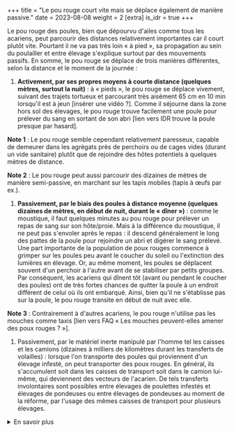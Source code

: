 +++
title = "Le pou rouge court vite mais se déplace également de manière passive."
date = 2023-08-08
weight = 2
[extra]
is_idr = true
+++

Le pou rouge des poules, bien que dépourvu d'ailes comme tous les acariens, peut parcourir des distances relativement importantes car il court plutôt vite. Pourtant il ne va pas très loin « à pied », sa propagation au sein du poulailler et entre élevage s'explique surtout par des mouvements passifs. En somme, le pou rouge se déplace de trois manières différentes, selon la distance et le moment de la journée :
   
1. **Activement, par ses propres moyens à courte distance (quelques mètres, surtout la nuit)** : à « pieds », le pou rouge se déplace vivement, suivant des trajets tortueux et parcourant très aisément 65 cm en 10 min lorsqu'il est à jeun [insérer une vidéo ?]. Comme il séjourne dans la zone hors sol des élevages, le pou rouge trouve facilement une poule pour prélever du sang en sortant de son abri [lien vers IDR trouve la poule presque par hasard]. 

**Note 1** : Le pou rouge semble cependant relativement paresseux, capable de demeurer dans les agrégats près de perchoirs ou de cages vides (durant un vide sanitaire) plutôt que de rejoindre des hôtes potentiels à quelques mètres de distance.

**Note 2** : Le pou rouge peut aussi parcourir des dizaines de mètres de manière semi-passive, en marchant sur les tapis mobiles (tapis à œufs par ex.).

1. **Passivement, par le biais des poules à distance moyenne (quelques dizaines de mètres, en début de nuit, durant le « dîner »)** : comme le moustique, il faut quelques minutes au pou rouge pour prélever un repas de sang sur son hôte/proie. Mais à la différence du moustique, il ne peut pas s'envoler après le repas : il descend généralement le long des pattes de la poule pour rejoindre un abri et digérer le sang prélevé. Une part importante de la population de poux rouges commence à grimper sur les poules peu avant le coucher du soleil ou l'extinction des lumières en élevage. Or, au même moment, les poules se déplacent souvent d'un perchoir à l'autre avant de se stabiliser par petits groupes. Par conséquent, les acariens qui dînent tôt (avant ou pendant le coucher des poules) ont de très fortes chances de quitter la poule à un endroit différent de celui où ils ont embarqué. Ainsi, bien qu'il ne s'établisse pas sur la poule, le pou rouge transite en début de nuit avec elle.

**Note 3** : Contrairement à d'autres acariens, le pou rouge n'utilise pas les mouches comme taxis [lien vers FAQ « Les mouches peuvent-elles amener des poux rouges ? »]. 

1. Passivement, par le matériel inerte manipulé par l'homme tel les caisses et les camions (dizaines à milliers de kilomètres durant les transferts de volailles) : lorsque l'on transporte des poules qui proviennent d'un élevage infesté, on peut transporter des poux rouges. En général, ils s'accumulent soit dans les caisses de transport soit dans le camion lui-même, qui deviennent des vecteurs de l'acarien. De tels transferts involontaires sont possibles entre élevages de poulettes infestés et élevages de pondeuses ou entre élevages de pondeuses au moment de la réforme, par l'usage des mêmes caisses de transport pour plusieurs élevages.


<details>
    <summary>En savoir plus</summary>



- voir IDR … oiseaux XXXXX
- IDR ...n'est pas un vrai parasiteXXXXX
### Comment sait-on cela ?

À courte distance, les trajets individuels de centaines d'acariens femelles adultes non gorgées a été caractérisé dans des arènes rondes de 4 cm de diamètre sur des périodes de 10 minutes dans des arènes expérimentales au moyen d'un système électronique spécialement développé pour mesurer la répulsion ou l'attraction vis-à-vis d'odeurs diverses (caméras pilotées par des nano-ordinateurs). La vitesse moyenne chez les individus témoins (sans odeur spécifique) sur ces périodes de 10 minutes se situait aux alentours de 4 mètres par heure (m/h), avec des individus atteignant 10 m/h voir plus. Sachant que ces individus n'étaient pas obligés de se déplacer durant la période de mesure, il est probable que des pointes >20m puissent être atteintes. Le trajet montrait une tendance des acariens à demeurer contre les bords, mais s'est avéré très erratique (tortueux, sans règle évidente).

À moyenne distance, le rôle transitoire des poules dans les déplacements en début de nuit a été mis en évidence grâce à des expérimentations en mésocosmes équipés de compteurs électroniques d'acariens montant sur des perchoirs (basés sur le même système que ci-dessus) et des expérimentations complémentaires sur le terrain: nous savons aujourd'hui que les acariens commencent à rejoindre les perchoirs en début de nuit et que des dizaines d'acariens peuvent être déplacés par les poules à ce moment-là. Note : alors que des acariens prédateurs (et non pasmicroprédateurs) peuvent utiliser des mouches et ténébrions pour élargir leur aire de circulation, le pou rouge en est incapable. 

À longue distance, l'analyse de la structure génétique des populations au moyen de marqueurs ADN a permis d'établir la circulation à longue distance des acariens par le biais des camions. De manière intéressante, des indices de flux de gène plus ou moins intenses sont détectés entre de nombreuses paires de fermes séparées par des distances très variables (de quelques km à des centaines voire milliers de km) et souvent dans des pays différents. Cependant, l'intensité des flux de gènes entre fermes n'est pas homogène : il existe même des fermes parfois assez proches les unes des autres qui ne partagent pas la même population (parfois même au sein d'une exploitation). Cette discordance entre distance géographique et distance génétique s'explique notamment par l'effet de la propagation via l'activité humaine (transports par véhicules motorisés …). Nous avons récemment eu l'occasion de vérifier physique que les poux rouges provenant d'un élevage peuvent s'accumuler sur les caisses de transport et dans le camion durant le transfert des animaux.

### Sources scientifiques

Une partie de la connaissance sur ce point est issue d'expérimentations et analyses conduites par l'équipe de L. Roy, qui n'ont pas été publiées à ce jour. Les publications disponibles à ce jour sont les suivantes :
- Dupray et al. (2022) XXXXX
- Masier et al. (2021) XXXXX
- Roy et al. 2021      XXXXX
- Roy et al. 2009 EAA  XXXXX


</details>